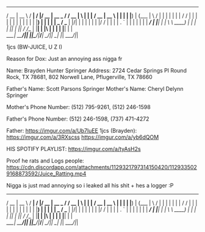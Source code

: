    ____  _____   _____ __  __  ____  _____ ______   ____  _   _   _______ ____  _____  
  / __ \|  __ \ / ____|  \/  |/ __ \|  __ \___  /  / __ \| \ | | |__   __/ __ \|  __ \ 
 | |  | | |__) | (___ | \  / | |  | | |  | | / /  | |  | |  \| |    | | | |  | | |__) |
 | |  | |  _  / \___ \| |\/| | |  | | |  | |/ /   | |  | | . ` |    | | | |  | |  ___/ 
 | |__| | | \ \ ____) | |  | | |__| | |__| / /__  | |__| | |\  |    | | | |__| | |     
  \___\_\_|  \_\_____/|_|  |_|\____/|_____/_____|  \____/|_| \_|    |_|  \____/|_|     


1jcs (BW-JUICE, U Z I) 

Reason for Dox: Just an annoying ass nigga fr

Name: Brayden Hunter Springer
Address: 2724 Cedar Springs Pl Round Rock, TX 78681, 802 Norwell Lane, Pflugerville, TX 78660

Father's Name: Scott Parsons Springer
Mother's Name: Cheryl Delynn Springer

Mother's Phone Number: (512) 795-9261, (512) 246-1598

Father's Phone Number: (512) 246-1598, (737) 471-4272


Father: https://imgur.com/a/Ub7luEE
1jcs (Brayden): https://imgur.com/a/3RXscss    https://imgur.com/a/yb6dQOM     

HIS SPOTIFY PLAYLIST: https://imgur.com/a/tyAsH2s

Proof he rats and Logs people: https://cdn.discordapp.com/attachments/1129321797314150420/1129335029168873592/Juice_Ratting.mp4

Nigga is just mad annoying so i leaked all his shit + hes a logger :P

   ____  _____   _____ __  __  ____  _____ ______   ____  _   _   _______ ____  _____  
  / __ \|  __ \ / ____|  \/  |/ __ \|  __ \___  /  / __ \| \ | | |__   __/ __ \|  __ \ 
 | |  | | |__) | (___ | \  / | |  | | |  | | / /  | |  | |  \| |    | | | |  | | |__) |
 | |  | |  _  / \___ \| |\/| | |  | | |  | |/ /   | |  | | . ` |    | | | |  | |  ___/ 
 | |__| | | \ \ ____) | |  | | |__| | |__| / /__  | |__| | |\  |    | | | |__| | |     
  \___\_\_|  \_\_____/|_|  |_|\____/|_____/_____|  \____/|_| \_|    |_|  \____/|_|     
                                                                                       
                                                                                       
